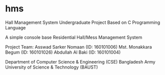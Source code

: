 # hms
Hall Management System
Undergraduate Project Based on C Programming Language

A simple console base Residential Hall/Mess Management System

Project Team:
Asswad Sarker Nomaan (ID: 160101006)
Mst. Monakkara Begum (ID: 160101026)
Abdullah Al Baki (ID: 160101004)

Department of Computer Science & Engineering (CSE)
Bangladesh Army University of Science & Technology (BAUST)
